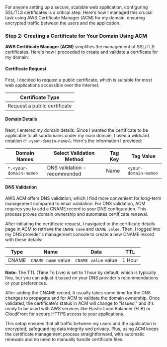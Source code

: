 For anyone setting up a secure, scalable web application, configuring SSL/TLS certificates is a critical step. Here's how I managed this crucial task using AWS Certificate Manager (ACM) for my domain, ensuring encrypted traffic between the users and the application. 

### Step 2: Creating a Certificate for Your Domain Using ACM

**AWS Certificate Manager (ACM)** simplifies the management of SSL/TLS certificates. Here's how I proceeded to create and validate a certificate for my domain:

#### Certificate Request

First, I decided to request a public certificate, which is suitable for most web applications accessible over the Internet.

| Certificate Type             |
| ---------------------------- |
| Request a public certificate |

#### Domain Details

Next, I entered my domain details. Since I wanted the certificate to be applicable to all subdomains under my main domain, I used a wildcard notation (`*.<your-domain-name>`). Here's the information I provided:

| Domain Names           | Select Validation Method     | Tag Key | Tag Value            |
| ---------------------- | ---------------------------- | ------- | -------------------- |
| `*.<your-domain-name>` | DNS validation - recommended | Name    | `<your-domain-name>` |

#### DNS Validation

AWS ACM offers DNS validation, which I find more convenient for long-term management compared to email validation. For DNS validation, ACM requires you to add a CNAME record to your DNS configuration. This process proves domain ownership and automates certificate renewal.

After initiating the certificate request, I navigated to the certificate details page in ACM to retrieve the `CNAME name` and `CNAME value`. Then, I logged into my DNS provider's management console to create a new CNAME record with these details:

| Type  | Name               | Data                | TTL    |
| ----- | ------------------ | ------------------- | ------ |
| CNAME | `CNAME name` value | `CNAME value` value | 1 Hour |

**Note:** The TTL (Time To Live) is set to 1 hour by default, which is typically fine, but you can adjust it based on your DNS provider's recommendations or your preferences.

After adding the CNAME record, it usually takes some time for the DNS changes to propagate and for ACM to validate the domain ownership. Once validated, the certificate's status in ACM will change to "Issued," and it's ready to be used with AWS services like Elastic Load Balancer (ELB) or CloudFront for secure HTTPS access to your applications.

This setup ensures that all traffic between my users and the application is encrypted, safeguarding data integrity and privacy. Plus, using ACM keeps the certificate management process straightforward, with automatic renewals and no need to manually handle certificate files.